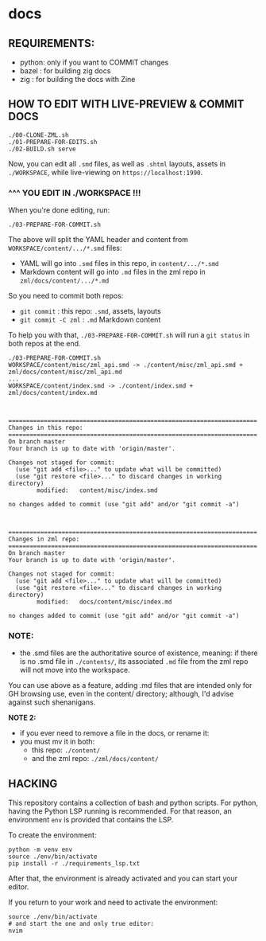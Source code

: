 # docs

## REQUIREMENTS: 

- python: only if you want to COMMIT changes
- bazel : for building zig docs
- zig : for building the docs with Zine

## HOW TO EDIT WITH LIVE-PREVIEW & COMMIT DOCS

```console
./00-CLONE-ZML.sh
./01-PREPARE-FOR-EDITS.sh
./02-BUILD.sh serve
```

Now, you can edit all `.smd` files, as well as `.shtml` layouts, assets in `./WORKSPACE`, while live-viewing on `https://localhost:1990`.

### ^^^ YOU EDIT IN ./WORKSPACE !!!

When you're done editing, run:

```console
./03-PREPARE-FOR-COMMIT.sh
```

The above will split the YAML header and content from `WORKSPACE/content/.../*.smd` files:

- YAML will go into `.smd` files in this repo, in `content/.../*.smd`
- Markdown content will go into `.md` files in the zml repo in `zml/docs/content/.../*.md`

So you need to commit both repos:

- `git commit` : this repo: `.smd`, assets, layouts
- `git commit -C zml` : `.md` Markdown content

To help you with that, `./03-PREPARE-FOR-COMMIT.sh` will run a `git status` in
both repos at the end.

```
./03-PREPARE-FOR-COMMIT.sh
WORKSPACE/content/misc/zml_api.smd -> ./content/misc/zml_api.smd + zml/docs/content/misc/zml_api.md
...
WORKSPACE/content/index.smd -> ./content/index.smd + zml/docs/content/index.md



======================================================================
Changes in this repo:
======================================================================
On branch master
Your branch is up to date with 'origin/master'.

Changes not staged for commit:
  (use "git add <file>..." to update what will be committed)
  (use "git restore <file>..." to discard changes in working directory)
        modified:   content/misc/index.smd

no changes added to commit (use "git add" and/or "git commit -a")



======================================================================
Changes in zml repo:
======================================================================
On branch master
Your branch is up to date with 'origin/master'.

Changes not staged for commit:
  (use "git add <file>..." to update what will be committed)
  (use "git restore <file>..." to discard changes in working directory)
        modified:   docs/content/misc/index.md

no changes added to commit (use "git add" and/or "git commit -a")
```

### NOTE:

- the .smd files are the authoritative source of existence, 
      meaning: if there is no .smd file in `./contents/`, its associated
      `.md` file from the zml repo will not move into the workspace.

You can use above as a feature, adding .md files that are intended only for
GH browsing use, even in the content/ directory; although, I'd advise against
such shenanigans.

**NOTE 2:**

- if you ever need to remove a file in the docs, or rename it:
- you must mv it in both:
    - this repo: `./content/`
    - and the zml repo: `./zml/docs/content/`


## HACKING

This repository contains a collection of bash and python scripts. For python,
having the Python LSP running is recommended. For that reason, an environment
`env` is provided that contains the LSP.

To create the environment:

```console
python -m venv env
source ./env/bin/activate
pip install -r ./requirements_lsp.txt
```

After that, the environment is already activated and you can start your editor.

If you return to your work and need to activate the environment:

```console
source ./env/bin/activate
# and start the one and only true editor:
nvim
```

